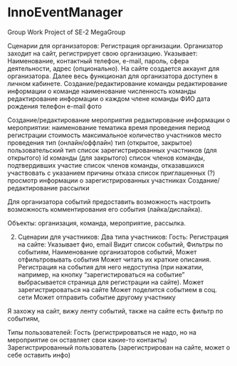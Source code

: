 # InnoEventManager
Group Work Project of SE-2 MegaGroup

Сценарии для организаторов:
Регистрация организации. Организатор заходит на сайт, регистрирует свою организацию. Указывает: Наименование, контактный телефон, e-mail, пароль, сфера деятельности, адрес (опционально). На сайте создается аккаунт для организатора. Далее весь функционал для организатора доступен в личном кабинете.
Создание/редактирование команды
редактирование информации о команде
наименование
численность команды
редактирование информации о каждом члене команды
ФИО
дата рождения
телефон
e-mail
фото

Создание/редактирование мероприятия
редактирование информации о мероприятии:
наименование
тематика
время проведения
период регистрации
стоимость
максимальное количество участников
место проведения
тип (онлайн/оффлайн)
тип (открытое, закрытое)
пользовательский тип
список зарегистрированных участников (для открытого)
id команды (для закрытого)
список членов команды, подтвердивших участие
список членов команды, отказавшихся участвовать с указанием причины отказа
список приглашенных (?)
просмотр информации о зарегистрированных участниках
Создание/редактирование рассылки

 
Для организатора событий предоставить возможность настроить возможность комментирования его события (лайка/дислайка).  

Объекты: организация, команда, мероприятие, рассылка.



2) Сценарии для участников:
Два типа участников:
Гость:
Регистрация на сайте:
Указывает фио, email
Видит список событий, 
Фильтры по событиям, 
Наименование организаторов событий, 
Может отфильтровывать события
Может читать их краткие описания. 
Регистрация на события для него недоступна (при нажатии, например, на кнопку “зарегистироваться на событие” выбрасывается страница для регистрации на сайте).
Может зарегистрироваться на сайте
Может поделится событием в соц. сети
Может отправить событие другому участнику


Я захожу на сайт, вижу ленту событий, также на сайте есть фильтр по событиям, 

Типы пользователей:
Гость (регистрироваться не надо, но на мероприятие он оставляет свои какие-то контакты)
Зарегистрированный пользователь (зарегистрирован на сайте, может о себе оставить инфо)
